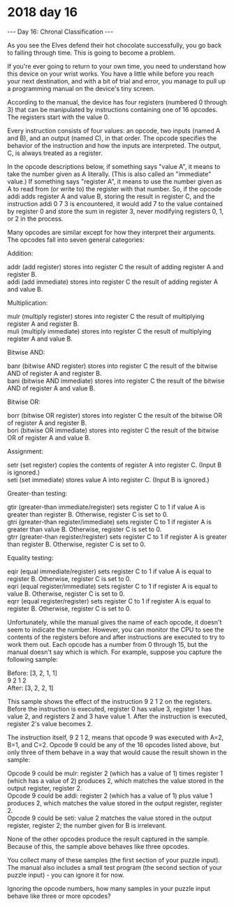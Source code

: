 # 2018 day 16

--- Day 16: Chronal Classification ---

As you see the Elves defend their hot chocolate successfully, you go back to falling through time. This is going to become a problem.



If you're ever going to return to your own time, you need to understand how this device on your wrist works. You have a little while before you reach your next destination, and with a bit of trial and error, you manage to pull up a programming manual on the device's tiny screen.



According to the manual, the device has four registers (numbered 0 through 3) that can be manipulated by instructions containing one of 16 opcodes. The registers start with the value 0.



Every instruction consists of four values: an opcode, two inputs (named A and B), and an output (named C), in that order. The opcode specifies the behavior of the instruction and how the inputs are interpreted. The output, C, is always treated as a register.



In the opcode descriptions below, if something says "value A", it means to take the number given as A literally. (This is also called an "immediate" value.) If something says "register A", it means to use the number given as A to read from (or write to) the register with that number. So, if the opcode addi adds register A and value B, storing the result in register C, and the instruction addi 0 7 3 is encountered, it would add 7 to the value contained by register 0 and store the sum in register 3, never modifying registers 0, 1, or 2 in the process.



Many opcodes are similar except for how they interpret their arguments. The opcodes fall into seven general categories:



Addition:



addr (add register) stores into register C the result of adding register A and register B.\
addi (add immediate) stores into register C the result of adding register A and value B.



Multiplication:



mulr (multiply register) stores into register C the result of multiplying register A and register B.\
muli (multiply immediate) stores into register C the result of multiplying register A and value B.



Bitwise AND:



banr (bitwise AND register) stores into register C the result of the bitwise AND of register A and register B.\
bani (bitwise AND immediate) stores into register C the result of the bitwise AND of register A and value B.



Bitwise OR:



borr (bitwise OR register) stores into register C the result of the bitwise OR of register A and register B.\
bori (bitwise OR immediate) stores into register C the result of the bitwise OR of register A and value B.



Assignment:



setr (set register) copies the contents of register A into register C. (Input B is ignored.)\
seti (set immediate) stores value A into register C. (Input B is ignored.)



Greater-than testing:



gtir (greater-than immediate/register) sets register C to 1 if value A is greater than register B. Otherwise, register C is set to 0.\
gtri (greater-than register/immediate) sets register C to 1 if register A is greater than value B. Otherwise, register C is set to 0.\
gtrr (greater-than register/register) sets register C to 1 if register A is greater than register B. Otherwise, register C is set to 0.



Equality testing:



eqir (equal immediate/register) sets register C to 1 if value A is equal to register B. Otherwise, register C is set to 0.\
eqri (equal register/immediate) sets register C to 1 if register A is equal to value B. Otherwise, register C is set to 0.\
eqrr (equal register/register) sets register C to 1 if register A is equal to register B. Otherwise, register C is set to 0.



Unfortunately, while the manual gives the name of each opcode, it doesn't seem to indicate the number. However, you can monitor the CPU to see the contents of the registers before and after instructions are executed to try to work them out.  Each opcode has a number from 0 through 15, but the manual doesn't say which is which. For example, suppose you capture the following sample:



Before: [3, 2, 1, 1]\
9 2 1 2\
After:  [3, 2, 2, 1]



This sample shows the effect of the instruction 9 2 1 2 on the registers. Before the instruction is executed, register 0 has value 3, register 1 has value 2, and registers 2 and 3 have value 1. After the instruction is executed, register 2's value becomes 2.



The instruction itself, 9 2 1 2, means that opcode 9 was executed with A=2, B=1, and C=2. Opcode 9 could be any of the 16 opcodes listed above, but only three of them behave in a way that would cause the result shown in the sample:



Opcode 9 could be mulr: register 2 (which has a value of 1) times register 1 (which has a value of 2) produces 2, which matches the value stored in the output register, register 2.\
Opcode 9 could be addi: register 2 (which has a value of 1) plus value 1 produces 2, which matches the value stored in the output register, register 2.\
Opcode 9 could be seti: value 2 matches the value stored in the output register, register 2; the number given for B is irrelevant.



None of the other opcodes produce the result captured in the sample. Because of this, the sample above behaves like three opcodes.



You collect many of these samples (the first section of your puzzle input). The manual also includes a small test program (the second section of your puzzle input) - you can ignore it for now.



Ignoring the opcode numbers, how many samples in your puzzle input behave like three or more opcodes?



